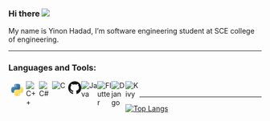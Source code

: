 ### Hi there <img src="https://raw.githubusercontent.com/aemmadi/aemmadi/master/wave.gif" width="30px">
My name is Yinon Hadad, I’m software engineering student at SCE college of engineering.

---
### Languages and Tools:

<img align="left" alt="Python" width="35px" src="https://raw.githubusercontent.com/github/explore/80688e429a7d4ef2fca1e82350fe8e3517d3494d/topics/python/python.png" />
<img align="left" alt="C++" width="26px" src="https://user-images.githubusercontent.com/42747200/46140125-da084900-c26d-11e8-8ea7-c45ae6306309.png" />
<img align="left" alt="C#" width="26px" src="https://upload.wikimedia.org/wikipedia/commons/4/4f/Csharp_Logo.png" />
<img align="left" alt="C" width="32px" src="https://cdn.iconscout.com/icon/free/png-512/c-programming-569564.png" />
<img align="left" alt="GitHub" width="26px" src="https://raw.githubusercontent.com/github/explore/78df643247d429f6cc873026c0622819ad797942/topics/github/github.png" />
<img align="left" alt="Java" width="32px" src="https://www.pngplay.com/wp-content/uploads/9/Java-Download-Free-PNG.png" />
<img align="left" alt="Flutter" width="28px" src="https://cdn.iconscout.com/icon/free/png-512/flutter-2038877-1720090.png" />
<img align="left" alt="Django" width="28px" src="https://w7.pngwing.com/pngs/159/366/png-transparent-django-python-computer-icons-logo-python-text-label-rectangle-thumbnail.png" />
<img align="left" alt="Kivy" width="28px" src="https://upload.wikimedia.org/wikipedia/commons/5/58/Kivy_logo.png" />



<!--
<img align="up" alt="Java" width="65px" src="https://brandslogos.com/wp-content/uploads/images/large/java-logo-1.png" />
-->

<br />

---

[![Top Langs](https://github-readme-stats.vercel.app/api/top-langs/?username=yinonh&layout=compact)](https://github.com/anuraghazra/github-readme-stats)


<!--
![Github Stats](https://github-readme-stats.vercel.app/api?username=yinonh&count_private=true&show_icons=true&include_all_commits=true)


**yinonh/yinonh** is a ✨ _special_ ✨ repository because its `README.md` (this file) appears on your GitHub profile.

Here are some ideas to get you started:
- 🔭 I’m currently working on ...
- 🌱 I’m currently learning everything
- 👯 I’m looking to collaborate on ...
- 🤔 I’m looking for help with ...
- 💬 Ask me about ...
- 📫 How to reach me: ...
- 😄 Pronouns: ...
- ⚡ Fun fact: ...
-->
